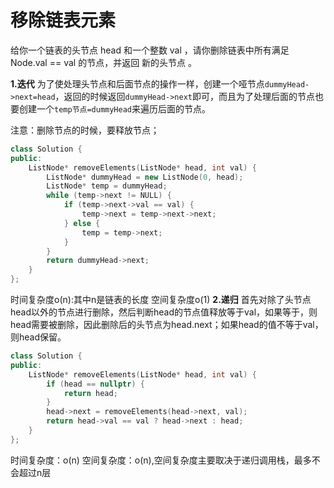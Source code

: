 # 移除链表元素

给你一个链表的头节点 head 和一个整数 val ，请你删除链表中所有满足 Node.val == val 的节点，并返回 新的头节点 。

**1.迭代**
为了使处理头节点和后面节点的操作一样，创建一个哑节点`dummyHead->next=head`，返回的时候返回`dummyHead->next`即可，而且为了处理后面的节点也要创建一个`temp节点=dummyHead`来遍历后面的节点。

注意：删除节点的时候，要释放节点；
```cpp
class Solution {
public:
    ListNode* removeElements(ListNode* head, int val) {
        ListNode* dummyHead = new ListNode(0, head);
        ListNode* temp = dummyHead;
        while (temp->next != NULL) {
            if (temp->next->val == val) {
                temp->next = temp->next->next;
            } else {
                temp = temp->next;
            }
        }
        return dummyHead->next;
    }
};
```
时间复杂度o(n):其中n是链表的长度
空间复杂度o(1)
**2.递归**
首先对除了头节点head以外的节点进行删除，然后判断head的节点值释放等于val，如果等于，则head需要被删除，因此删除后的头节点为head.next；如果head的值不等于val，则head保留。
```cpp
class Solution {
public:
    ListNode* removeElements(ListNode* head, int val) {
        if (head == nullptr) {
            return head;
        }
        head->next = removeElements(head->next, val);
        return head->val == val ? head->next : head;
    }
};
```
时间复杂度：o(n)
空间复杂度：o(n),空间复杂度主要取决于递归调用栈，最多不会超过n层














